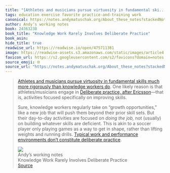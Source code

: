 ```yaml
---
title: "[Athletes and musicians pursue virtuosity in fundamental ski..."
tags: education exercise favorite practice-and-training work
canonical: https://notes.andymatuschak.org/About_these_notes?stackedNotes=zUw5PuD8op9oq8kHvni6sug6eRTNtR9Wqma&stackedNotes=z5BMvN7tZr8wxZdfFHgjvV9Em5HzXPCboardR
author: Andyʼs working notes
book: 24363238
book_title: "Knowledge Work Rarely Involves Deliberate Practice"
book_asin: 
hide_title: true
readwise_url: https://readwise.io/open/475711381
image: https://readwise-assets.s3.amazonaws.com/static/images/article4.6bc1851654a0.png
favicon_url: https://s2.googleusercontent.com/s2/favicons?domain=notes.andymatuschak.org
source_emoji: 🌐
source_url: "https://notes.andymatuschak.org/About_these_notes?stackedNotes=zUw5PuD8op9oq8kHvni6sug6eRTNtR9Wqma&stackedNotes=z5BMvN7tZr8wxZdfFHgjvV9Em5HzXPCboardR#:~:text=,%28https%3A%2F%2Fnotes.andymatuschak.org%2Fz3n21KMcMZtfT5wmLi1V5ovzZoyqhciQowRXm%29."
---
```


> [Athletes and musicians pursue virtuosity in fundamental skills much more rigorously than knowledge workers do](https://notes.andymatuschak.org/z4qhD8UwNAmJDdJUC36BUGp5PEUfgfzZXvkhB). One likely reason is that athletes/musicians engage in [Deliberate practice, after Ericsson](https://notes.andymatuschak.org/z2duRd5eisRomSgxr88Semkgs15pgMRVVR5C)—that is, activities focused specifically on improving skills.
> 
> Sure, knowledge workers regularly take on “growth opportunities,” like a new job that will push them beyond their prior skill sets. But their day-to-day activities are focused on *doing the job,* not (usually) on building whatever skills are deficient. This is akin to a soccer player only playing games as a way to get in shape, rather than lifting weights and running drills. [Typical work and performance environments don’t constitute deliberate practice](https://notes.andymatuschak.org/z3n21KMcMZtfT5wmLi1V5ovzZoyqhciQowRXm).
> <div class="quoteback-footer"><div class="quoteback-avatar"><img class="mini-favicon" src="https://s2.googleusercontent.com/s2/favicons?domain=notes.andymatuschak.org"></div><div class="quoteback-metadata"><div class="metadata-inner"><span style="display:none">FROM:</span><div aria-label="Andyʼs working notes" class="quoteback-author"> Andyʼs working notes</div><div aria-label="Knowledge Work Rarely Involves Deliberate Practice" class="quoteback-title"> Knowledge Work Rarely Involves Deliberate Practice</div></div></div><div class="quoteback-backlink"><a target="_blank" aria-label="go to the full text of this quotation" rel="noopener" href="https://notes.andymatuschak.org/About_these_notes?stackedNotes=zUw5PuD8op9oq8kHvni6sug6eRTNtR9Wqma&stackedNotes=z5BMvN7tZr8wxZdfFHgjvV9Em5HzXPCboardR#:~:text=,%28https%3A%2F%2Fnotes.andymatuschak.org%2Fz3n21KMcMZtfT5wmLi1V5ovzZoyqhciQowRXm%29." class="quoteback-arrow"> Source</a></div></div>